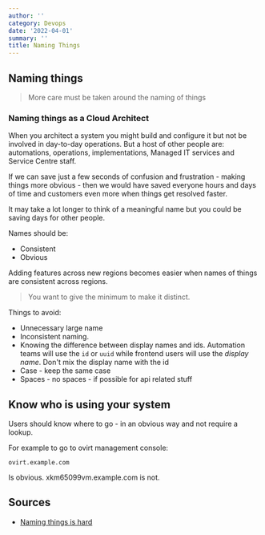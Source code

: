 ```yaml
---
author: ''
category: Devops
date: '2022-04-01'
summary: ''
title: Naming Things
---
```

## Naming things

> More care must be taken around the naming of things

### Naming things as a Cloud Architect

When you architect a system you might build and configure it but not be involved in day-to-day operations.
But a host of other people are: automations, operations, implementations, Managed IT services and Service Centre staff.

If we can save just a few seconds of confusion and frustration - making things more obvious - then we would have saved everyone hours and days of time and customers even more when things get resolved faster.

It may take a lot longer to think of a meaningful name but you could be saving days for other people.

Names should be:

* Consistent
* Obvious

Adding features across new regions becomes easier when names of things are consistent across regions.

> You want to give the minimum to make it distinct.

Things to avoid:

* Unnecessary large name
* Inconsistent naming.
* Knowing the difference between display names and ids. Automation teams will use the `id` or `uuid` while frontend users will use the _display name_. Don't mix the display name with the id
* Case - keep the same case
* Spaces - no spaces - if possible for api related stuff

## Know who is using your system

Users should know where to go - in an obvious way and not require a lookup.

For example to go to ovirt management console:

    ovirt.example.com

Is obvious. xkm65099vm.example.com is not.


## Sources

* [Naming things is hard](https://greggigon.com/2019/11/25/naming-things-is-hard-and-very-important/)